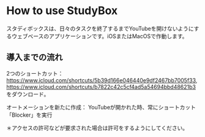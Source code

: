 # How to use StudyBox
スタディボックスは、日々のタスクを終了するまでYouTubeを開けないようにするウェブベースのアプリケーションです。iOSまたはMacOSで作動します。

## 導入までの流れ

2つのショートカット：
https://www.icloud.com/shortcuts/5b39d166e046440e9df2467bb7005f33, 
https://www.icloud.com/shortcuts/b7822c42c5cf4ad5a54694bbd48621b3
をダウンロード。

オートメーションを新たに作成：
YouTubeが開かれた時、常にショートカット「Blocker」を実行

＊アクセスの許可などが要求された場合は許可をするようにしてください。

